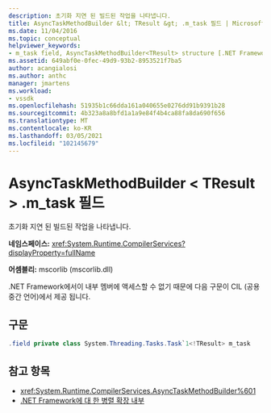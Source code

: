 ```yaml
---
description: 초기화 지연 된 빌드된 작업을 나타냅니다.
title: AsyncTaskMethodBuilder &lt; TResult &gt; .m_task 필드 | Microsoft Docs
ms.date: 11/04/2016
ms.topic: conceptual
helpviewer_keywords:
- m_task field, AsyncTaskMethodBuilder<TResult> structure [.NET Framework debug engines]
ms.assetid: 649abf0e-0fec-49d9-93b2-8953521f7ba5
author: acangialosi
ms.author: anthc
manager: jmartens
ms.workload:
- vssdk
ms.openlocfilehash: 51935b1c66dda161a040655e0276dd91b9391b28
ms.sourcegitcommit: 4b323a8a8bfd1a1a9e84f4b4ca88fa8da690f656
ms.translationtype: MT
ms.contentlocale: ko-KR
ms.lasthandoff: 03/05/2021
ms.locfileid: "102145679"
---
```

# <a name="asynctaskmethodbuilderlttresultgtm_task-field"></a>AsyncTaskMethodBuilder &lt; TResult &gt; .m_task 필드
초기화 지연 된 빌드된 작업을 나타냅니다.

 **네임스페이스:** <xref:System.Runtime.CompilerServices?displayProperty=fullName>

 **어셈블리:** mscorlib (mscorlib.dll)

 .NET Framework에서이 내부 멤버에 액세스할 수 없기 때문에 다음 구문이 CIL (공용 중간 언어)에서 제공 됩니다.

## <a name="syntax"></a>구문

```csharp
.field private class System.Threading.Tasks.Task`1<!TResult> m_task
```

## <a name="see-also"></a>참고 항목
- <xref:System.Runtime.CompilerServices.AsyncTaskMethodBuilder%601>
- [.NET Framework에 대 한 병렬 확장 내부](../../extensibility/debugger/parallel-extension-internals-for-the-dotnet-framework.md)
